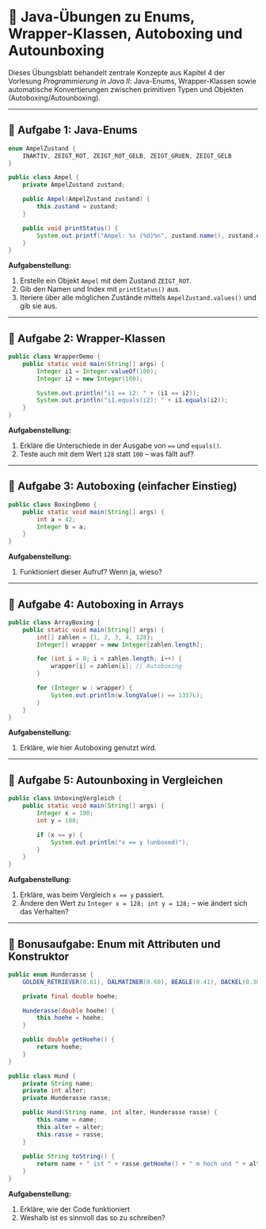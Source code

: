 # 🧠 Java-Übungen zu Enums, Wrapper-Klassen, Autoboxing und Autounboxing

Dieses Übungsblatt behandelt zentrale Konzepte aus Kapitel 4 der Vorlesung *Programmierung in Java II*: Java-Enums, Wrapper-Klassen sowie automatische Konvertierungen zwischen primitiven Typen und Objekten (Autoboxing/Autounboxing).

---

## 🧹 Aufgabe 1: Java-Enums

```java
enum AmpelZustand {
    INAKTIV, ZEIGT_ROT, ZEIGT_ROT_GELB, ZEIGT_GRUEN, ZEIGT_GELB
}

public class Ampel {
    private AmpelZustand zustand;

    public Ampel(AmpelZustand zustand) {
        this.zustand = zustand;
    }

    public void printStatus() {
        System.out.printf("Ampel: %s (%d)%n", zustand.name(), zustand.ordinal());
    }
}
```

**Aufgabenstellung:**
1. Erstelle ein Objekt `Ampel` mit dem Zustand `ZEIGT_ROT`.
2. Gib den Namen und Index mit `printStatus()` aus.
3. Iteriere über alle möglichen Zustände mittels `AmpelZustand.values()` und gib sie aus.

---

## 🧹 Aufgabe 2: Wrapper-Klassen

```java
public class WrapperDemo {
    public static void main(String[] args) {
        Integer i1 = Integer.valueOf(100);
        Integer i2 = new Integer(100);

        System.out.println("i1 == i2: " + (i1 == i2));
        System.out.println("i1.equals(i2): " + i1.equals(i2));
    }
}
```

**Aufgabenstellung:**
1. Erkläre die Unterschiede in der Ausgabe von `==` und `equals()`.
2. Teste auch mit dem Wert `128` statt `100` – was fällt auf?

---

## 🧹 Aufgabe 3: Autoboxing (einfacher Einstieg)

```java
public class BoxingDemo {
    public static void main(String[] args) {
        int a = 42;
        Integer b = a;
    }
}
```

**Aufgabenstellung:**
1. Funktioniert dieser Aufruf? Wenn ja, wieso?
---

## 🧹 Aufgabe 4: Autoboxing in Arrays

```java
public class ArrayBoxing {
    public static void main(String[] args) {
        int[] zahlen = {1, 2, 3, 4, 128};
        Integer[] wrapper = new Integer[zahlen.length];

        for (int i = 0; i < zahlen.length; i++) {
            wrapper[i] = zahlen[i]; // Autoboxing
        }

        for (Integer w : wrapper) {
            System.out.println(w.longValue() == 1337L);
        }
    }
}
```

**Aufgabenstellung:**
1. Erkläre, wie hier Autoboxing genutzt wird.

---

## 🧹 Aufgabe 5: Autounboxing in Vergleichen

```java
public class UnboxingVergleich {
    public static void main(String[] args) {
        Integer x = 100;
        int y = 100;

        if (x == y) {
            System.out.println("x == y (unboxed)");
        }
    }
}
```

**Aufgabenstellung:**
1. Erkläre, was beim Vergleich `x == y` passiert.
2. Ändere den Wert zu `Integer x = 128; int y = 128;` – wie ändert sich das Verhalten?

---

## 🧹 Bonusaufgabe: Enum mit Attributen und Konstruktor

```java
public enum Hunderasse {
    GOLDEN_RETRIEVER(0.61), DALMATINER(0.60), BEAGLE(0.41), DACKEL(0.30), MOPS(0.29);

    private final double hoehe;

    Hunderasse(double hoehe) {
        this.hoehe = hoehe;
    }

    public double getHoehe() {
        return hoehe;
    }
}

public class Hund {
    private String name;
    private int alter;
    private Hunderasse rasse;

    public Hund(String name, int alter, Hunderasse rasse) {
        this.name = name;
        this.alter = alter;
        this.rasse = rasse;
    }
    
    public String toString() {
        return name + " ist " + rasse.getHoehe() + " m hoch und " + alter + " Jahre alt.";
    }
}
```

**Aufgabenstellung:**
1. Erkläre, wie der Code funktioniert
2. Weshalb ist es sinnvoll das so zu schreiben?

